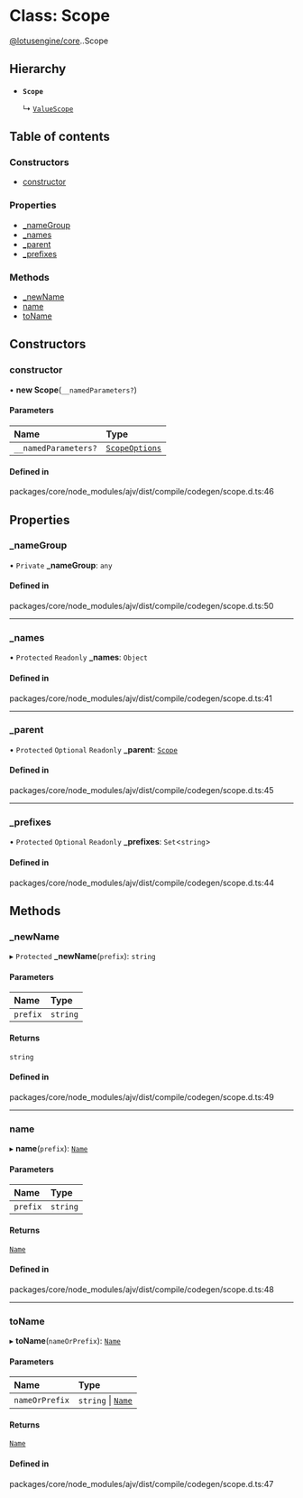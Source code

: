 # Class: Scope

[@lotusengine/core](../wiki/@lotusengine.core).[<internal>](../wiki/@lotusengine.core.%3Cinternal%3E).Scope

## Hierarchy

- **`Scope`**

  ↳ [`ValueScope`](../wiki/@lotusengine.core.%3Cinternal%3E.ValueScope)

## Table of contents

### Constructors

- [constructor](../wiki/@lotusengine.core.%3Cinternal%3E.Scope#constructor)

### Properties

- [\_nameGroup](../wiki/@lotusengine.core.%3Cinternal%3E.Scope#_namegroup)
- [\_names](../wiki/@lotusengine.core.%3Cinternal%3E.Scope#_names)
- [\_parent](../wiki/@lotusengine.core.%3Cinternal%3E.Scope#_parent)
- [\_prefixes](../wiki/@lotusengine.core.%3Cinternal%3E.Scope#_prefixes)

### Methods

- [\_newName](../wiki/@lotusengine.core.%3Cinternal%3E.Scope#_newname)
- [name](../wiki/@lotusengine.core.%3Cinternal%3E.Scope#name)
- [toName](../wiki/@lotusengine.core.%3Cinternal%3E.Scope#toname)

## Constructors

### constructor

• **new Scope**(`__namedParameters?`)

#### Parameters

| Name | Type |
| :------ | :------ |
| `__namedParameters?` | [`ScopeOptions`](../wiki/@lotusengine.core.%3Cinternal%3E.ScopeOptions) |

#### Defined in

packages/core/node_modules/ajv/dist/compile/codegen/scope.d.ts:46

## Properties

### \_nameGroup

• `Private` **\_nameGroup**: `any`

#### Defined in

packages/core/node_modules/ajv/dist/compile/codegen/scope.d.ts:50

___

### \_names

• `Protected` `Readonly` **\_names**: `Object`

#### Defined in

packages/core/node_modules/ajv/dist/compile/codegen/scope.d.ts:41

___

### \_parent

• `Protected` `Optional` `Readonly` **\_parent**: [`Scope`](../wiki/@lotusengine.core.%3Cinternal%3E.Scope)

#### Defined in

packages/core/node_modules/ajv/dist/compile/codegen/scope.d.ts:45

___

### \_prefixes

• `Protected` `Optional` `Readonly` **\_prefixes**: `Set`<`string`\>

#### Defined in

packages/core/node_modules/ajv/dist/compile/codegen/scope.d.ts:44

## Methods

### \_newName

▸ `Protected` **_newName**(`prefix`): `string`

#### Parameters

| Name | Type |
| :------ | :------ |
| `prefix` | `string` |

#### Returns

`string`

#### Defined in

packages/core/node_modules/ajv/dist/compile/codegen/scope.d.ts:49

___

### name

▸ **name**(`prefix`): [`Name`](../wiki/@lotusengine.core.%3Cinternal%3E.Name)

#### Parameters

| Name | Type |
| :------ | :------ |
| `prefix` | `string` |

#### Returns

[`Name`](../wiki/@lotusengine.core.%3Cinternal%3E.Name)

#### Defined in

packages/core/node_modules/ajv/dist/compile/codegen/scope.d.ts:48

___

### toName

▸ **toName**(`nameOrPrefix`): [`Name`](../wiki/@lotusengine.core.%3Cinternal%3E.Name)

#### Parameters

| Name | Type |
| :------ | :------ |
| `nameOrPrefix` | `string` \| [`Name`](../wiki/@lotusengine.core.%3Cinternal%3E.Name) |

#### Returns

[`Name`](../wiki/@lotusengine.core.%3Cinternal%3E.Name)

#### Defined in

packages/core/node_modules/ajv/dist/compile/codegen/scope.d.ts:47
